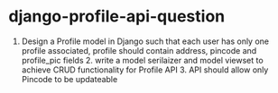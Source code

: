 # django-profile-api-question
1. Design a Profile model in Django such that each user has only one profile associated, profile should contain address, pincode and profile_pic fields 2. write a model serilaizer and model viewset to achieve CRUD functionality for Profile API 3. API should allow only Pincode to be updateable

